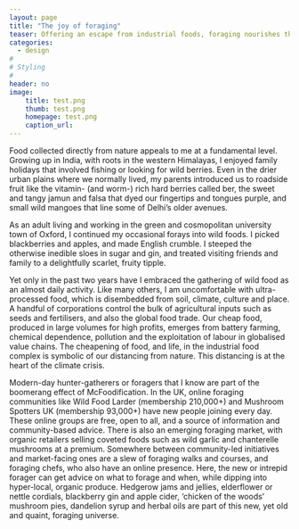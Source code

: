 ```yaml
---
layout: page
title: "The joy of foraging"
teaser: Offering an escape from industrial foods, foraging nourishes the soul and body, but it needs democratic access to the land
categories:
  - design
#
# Styling
#
header: no
image:
    title: test.png
    thumb: test.png
    homepage: test.png
    caption_url: 
---
```

Food collected directly from nature appeals to me at a fundamental level. Growing up in India, with roots in the western Himalayas, I enjoyed family holidays that involved fishing or looking for wild berries. Even in the drier urban plains where we normally lived, my parents introduced us to roadside fruit like the vitamin- (and worm-) rich hard berries called ber, the sweet and tangy jamun and falsa that dyed our fingertips and tongues purple, and small wild mangoes that line some of Delhi’s older avenues.

As an adult living and working in the green and cosmopolitan university town of Oxford, I continued my occasional forays into wild foods. I picked blackberries and apples, and made English crumble. I steeped the otherwise inedible sloes in sugar and gin, and treated visiting friends and family to a delightfully scarlet, fruity tipple.

Yet only in the past two years have I embraced the gathering of wild food as an almost daily activity. Like many others, I am uncomfortable with ultra-processed food, which is disembedded from soil, climate, culture and place. A handful of corporations control the bulk of agricultural inputs such as seeds and fertilisers, and also the global food trade. Our cheap food, produced in large volumes for high profits, emerges from battery farming, chemical dependence, pollution and the exploitation of labour in globalised value chains. The cheapening of food, and life, in the industrial food complex is symbolic of our distancing from nature. This distancing is at the heart of the climate crisis.

Modern-day hunter-gatherers or foragers that I know are part of the boomerang effect of McFoodification. In the UK, online foraging communities like Wild Food Larder (membership 210,000+) and Mushroom Spotters UK (membership 93,000+) have new people joining every day. These online groups are free, open to all, and a source of information and community-based advice. There is also an emerging foraging market, with organic retailers selling coveted foods such as wild garlic and chanterelle mushrooms at a premium. Somewhere between community-led initiatives and market-facing ones are a slew of foraging walks and courses, and foraging chefs, who also have an online presence. Here, the new or intrepid forager can get advice on what to forage and when, while dipping into hyper-local, organic produce. Hedgerow jams and jellies, elderflower or nettle cordials, blackberry gin and apple cider, ‘chicken of the woods’ mushroom pies, dandelion syrup and herbal oils are part of this new, yet old and quaint, foraging universe.

